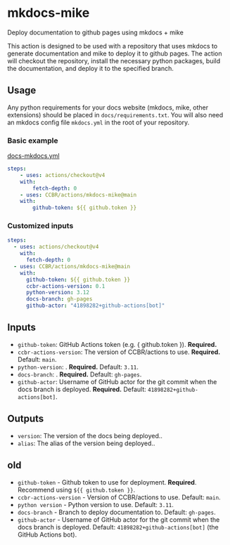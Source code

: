 # mkdocs-mike

Deploy documentation to github pages using mkdocs + mike

This action is designed to be used with a repository that uses mkdocs to
generate documentation and mike to deploy it to github pages. The action
will checkout the repository, install the necessary python packages,
build the documentation, and deploy it to the specified branch.

## Usage

Any python requirements for your docs website (mkdocs, mike, other
extensions) should be placed in `docs/requirements.txt`. You will also
need an mkdocs config file `mkdocs.yml` in the root of your repository.

### Basic example

[docs-mkdocs.yml](examples/docs-mkdocs.yml)

```yaml
steps:
    - uses: actions/checkout@v4
    with:
        fetch-depth: 0
    - uses: CCBR/actions/mkdocs-mike@main
    with:
        github-token: ${{ github.token }}
```

### Customized inputs

```yaml
steps:
  - uses: actions/checkout@v4
    with:
      fetch-depth: 0
  - uses: CCBR/actions/mkdocs-mike@main
    with:
      github-token: ${{ github.token }}
      ccbr-actions-version: 0.1
      python-version: 3.12
      docs-branch: gh-pages
      github-actor: "41898282+github-actions[bot]"
```

## Inputs

- `github-token`: GitHub Actions token (e.g. { github.token }).
  **Required.**
- `ccbr-actions-version`: The version of CCBR/actions to use.
  **Required.** Default: `main`.
- `python-version`: . **Required.** Default: `3.11`.
- `docs-branch`: . **Required.** Default: `gh-pages`.
- `github-actor`: Username of GitHub actor for the git commit when the
  docs branch is deployed. **Required.** Default:
  `41898282+github-actions[bot]`.

## Outputs

- `version`: The version of the docs being deployed..
- `alias`: The alias of the version being deployed..

## old

- `github-token` - Github token to use for deployment. **Required**.
  Recommend using `${{ github.token }}`.
- `ccbr-actions-version` - Version of CCBR/actions to use. Default:
  `main`.
- `python version` - Python version to use. Default: `3.11`.
- `docs-branch` - Branch to deploy documentation to. Default:
  `gh-pages`.
- `github-actor` - Username of GitHub actor for the git commit when the
  docs branch is deployed. Default: `41898282+github-actions[bot]` (the
  GitHub Actions bot).

